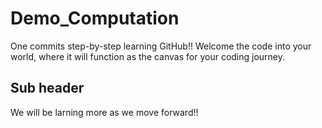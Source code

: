 # Demo_Computation
One commits step-by-step learning GitHub!! Welcome the code into your world, where it will function as the canvas for your coding journey.


## Sub header 
We will be larning more as we move forward!!